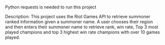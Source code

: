 Python requests is needed to run this project


Description: This project uses the Riot Games API to retrieve summoner ranked information given a summoner name.
A user chooses their region and then enters their summoner name to retrieve rank, win rate, Top 3 most played champions
and top 3 highest win rate champions with over 10 games played.



